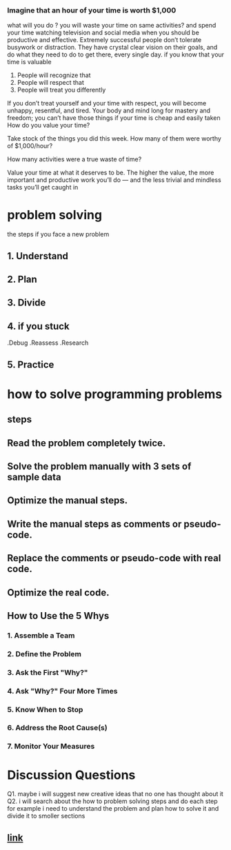  ### Imagine that an hour of your time is worth $1,000
what will you do ?
you will waste your time on same activities? and spend your time watching television and social media when you should be productive and effective.
Extremely successful people don’t tolerate busywork or distraction. They have crystal clear vision on their goals, and do what they need to do to get there, every single day.
if you know that your time is valuable 
1.  People will recognize that
2.  People will respect that
3.  People will treat you differently

If you don’t treat yourself and your time with respect, you will become unhappy, resentful, and tired. Your body and mind long for mastery and freedom; you can’t have those things if your time is cheap and easily taken
How do you value your time?

Take stock of the things you did this week. How many of them were worthy of $1,000/hour?

How many activities were a true waste of time?

Value your time at what it deserves to be. The higher the value, the more important and productive work you’ll do — and the less trivial and mindless tasks you’ll get caught in

# problem solving
the steps if you face a new problem
 ## 1. Understand
 ## 2. Plan
 ## 3. Divide
 ## 4. if you stuck
 .Debug
 .Reassess
 .Research
 ## 5. Practice
 # how to solve programming problems
 ## steps 
 ## Read the problem completely twice.
 ## Solve the problem manually with 3 sets of sample data
 ## Optimize the manual steps.
 ## Write the manual steps as comments or pseudo-code.
 ## Replace the comments or pseudo-code with real code.
 ## Optimize the real code.
 ## How to Use the 5 Whys
 ### 1. Assemble a Team
 ### 2. Define the Problem
 ### 3. Ask the First "Why?"
 ### 4. Ask "Why?" Four More Times
 ### 5. Know When to Stop
 ### 6. Address the Root Cause(s)
 ### 7. Monitor Your Measures
# Discussion Questions
Q1. maybe i will suggest new creative ideas that no one has thought about it
Q2. i will search about the how to problem solving steps and do each step for example i need to understand the problem and plan how to solve it and divide it to smoller sections  


## [link](https://github.com/Ahmadlotfyfalah1998/reading-notes/blob/main/Engineering%20Readings.md)
